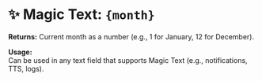# ✨ Magic Text: `{month}`

**Returns:** Current month as a number (e.g., 1 for January, 12 for December).

**Usage:**  
Can be used in any text field that supports Magic Text (e.g., notifications, TTS, logs).
